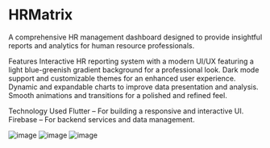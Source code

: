 # HRMatrix

A comprehensive HR management dashboard designed to provide insightful reports and analytics for human resource professionals.


Features
Interactive HR reporting system with a modern UI/UX featuring a light blue-greenish gradient background for a professional look.
Dark mode support and customizable themes for an enhanced user experience.
Dynamic and expandable charts to improve data presentation and analysis.
Smooth animations and transitions for a polished and refined feel.


Technology Used
Flutter – For building a responsive and interactive UI.
Firebase – For backend services and data management.

![image](https://github.com/user-attachments/assets/6064122b-1924-45a2-896f-56b7d853648e)
![image](https://github.com/user-attachments/assets/2375594e-bb51-4198-b737-2e7d2da6144c)
![image](https://github.com/user-attachments/assets/8c958503-fdcc-4837-8c30-6abd24e000fd)



